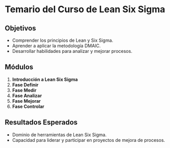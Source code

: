 # Temario del Curso de Lean Six Sigma

## Objetivos
- Comprender los principios de Lean y Six Sigma.
- Aprender a aplicar la metodología DMAIC.
- Desarrollar habilidades para analizar y mejorar procesos.

## Módulos
1. **Introducción a Lean Six Sigma**
2. **Fase Definir**
3. **Fase Medir**
4. **Fase Analizar**
5. **Fase Mejorar**
6. **Fase Controlar**

## Resultados Esperados
- Dominio de herramientas de Lean Six Sigma.
- Capacidad para liderar y participar en proyectos de mejora de procesos.
